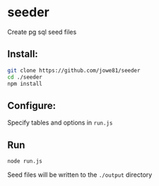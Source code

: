 # seeder
Create pg sql seed files
## Install:
```bash
git clone https://github.com/jowe81/seeder
cd ./seeder
npm install
```
## Configure:
Specify tables and options in ```run.js```

## Run
```bash
node run.js
```
Seed files will be written to the ```./output``` directory